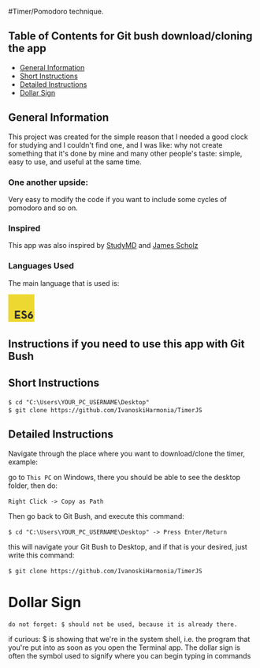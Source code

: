 #Timer/Pomodoro technique.

## Table of Contents for Git bush download/cloning the app
* [General Information](#general-information)
* [Short Instructions](#short-instructions)
* [Detailed Instructions](#detailed-instructions)
* [Dollar Sign](#dollar-sign)


## General Information

This project was created for the simple reason that I needed a good clock for studying and I couldn't find one, and I was like: 
why not create something that it's done by mine and many other people's taste: simple, easy to use, and useful at the same time.

### One another upside:

Very easy to modify the code if you want to include some cycles of pomodoro and so on.

### Inspired

This app was also inspired by [StudyMD](https://www.youtube.com/channel/UC5CRP-6oxYenIgBj17CkBZg) and [James Scholz](https://www.youtube.com/channel/UCMwo6hT5hI3R56rO2HYP-wQ)

### Languages Used

The main language that is used is:

![alt text](https://github.com/MarioTerron/logo-images/blob/master/logos/es6.png "JavaScript")

## Instructions if you need to use this app with Git Bush

## Short Instructions

```
$ cd "C:\Users\YOUR_PC_USERNAME\Desktop"
$ git clone https://github.com/IvanoskiHarmonia/TimerJS
```

## Detailed Instructions

Navigate through the place where you want to download/clone the timer, example:

go to ```This PC``` on Windows, there you should be able to see the desktop folder, then do:

``` Right Click -> Copy as Path ```

Then go back to Git Bush, and execute this command:

``` $ cd "C:\Users\YOUR_PC_USERNAME\Desktop" -> Press Enter/Return ```

this will navigate your Git Bush to Desktop, and if that is your desired, just write this command:

``` $ git clone https://github.com/IvanoskiHarmonia/TimerJS ```

# Dollar Sign

`do not forget: $ should not be used, because it is already there.` 

if curious: $ is showing that we're in the system shell, i.e. the program that you're put into as soon as you open the Terminal app.
The dollar sign is often the symbol used to signify where you can begin typing in commands
